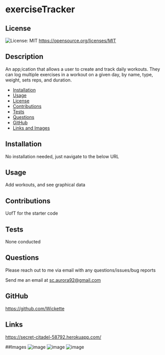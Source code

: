 # exerciseTracker

  ## License
  ![License: MIT](https://img.shields.io/badge/License-MIT-yellow.svg)
  https://opensource.org/licenses/MIT

  ## Description
  An app;ication that allows a user to create and track daily workouts. They can log multiple exercises in a workout on a given day, by name, type, weight, sets reps, and duration.

  * [Installation](#installation)
  * [Usage](#usage)
  * [License](#license)
  * [Contributions](#contributions)
  * [Tests](#tests)
  * [Questions](#questions)
  * [GitHub](#github)
  * [Links and Images](#links)

  ## Installation
  No installation needed, just navigate to the below URL

  ## Usage
  Add workouts, and see graphical data

  ## Contributions
  UofT for the starter code

  ## Tests
  None conducted

  ## Questions
  Please reach out to me via email with any questions/issues/bug reports
  
  Send me an email at sc.aurora92@gmail.com

  ## GitHub
  https://github.com/Wickette

  ## Links
  
  https://secret-citadel-58792.herokuapp.com/
  
  
  ##Images
  ![image](https://user-images.githubusercontent.com/87992263/141150573-5a910795-8df5-47b8-815e-dff6e7f354d4.png)
  ![image](https://user-images.githubusercontent.com/87992263/141150635-a59c0879-d635-4c80-b28c-d0500576968b.png)
  ![image](https://user-images.githubusercontent.com/87992263/141150682-d5eb8b86-e5cc-4928-8c77-a8d33ae69aa8.png)



  

